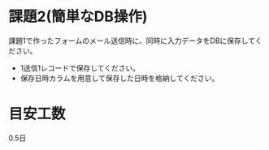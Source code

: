 課題2(簡単なDB操作)
======

課題1で作ったフォームのメール送信時に、同時に入力データをDBに保存してください。

- 1送信1レコードで保存してください。
- 保存日時カラムを用意して保存した日時を格納してください。


# 目安工数

0.5日
